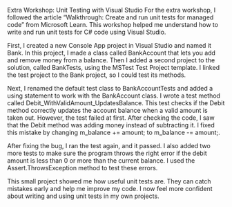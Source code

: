 Extra Workshop: Unit Testing with Visual Studio
For the extra workshop, I followed the article “Walkthrough: Create and run unit tests for managed code” from Microsoft Learn. This workshop helped me understand how to write and run unit tests for C# code using Visual Studio.

First, I created a new Console App project in Visual Studio and named it Bank. In this project, I made a class called BankAccount that lets you add and remove money from a balance. Then I added a second project to the solution, called BankTests, using the MSTest Test Project template. I linked the test project to the Bank project, so I could test its methods.

Next, I renamed the default test class to BankAccountTests and added a using statement to work with the BankAccount class. I wrote a test method called Debit_WithValidAmount_UpdatesBalance. This test checks if the Debit method correctly updates the account balance when a valid amount is taken out. However, the test failed at first. After checking the code, I saw that the Debit method was adding money instead of subtracting it. I fixed this mistake by changing m_balance += amount; to m_balance -= amount;.

After fixing the bug, I ran the test again, and it passed. I also added two more tests to make sure the program throws the right error if the debit amount is less than 0 or more than the current balance. I used the Assert.ThrowsException method to test these errors.

This small project showed me how useful unit tests are. They can catch mistakes early and help me improve my code. I now feel more confident about writing and using unit tests in my own projects.
